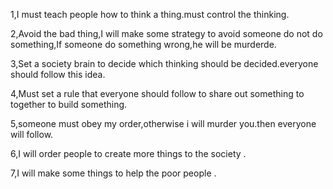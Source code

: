 1,I must teach people how to think a thing.must control the thinking.   

2,Avoid the bad thing,I will make some strategy to avoid someone do not do something,If someone do something wrong,he will be murderde.

3,Set a society brain to decide which thinking should be decided.everyone should follow this idea.   

4,Must set a rule that everyone should follow to share out something to together to build something.   

5,someone must obey my order,otherwise i will murder you.then everyone will follow.    

6,I will order people to create more things to the society .    

7,I will make some things to help the poor people .


